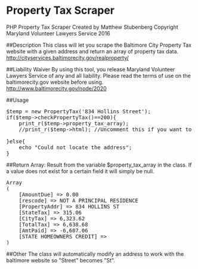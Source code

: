 # Property Tax Scraper
PHP Property Tax Scraper
Created by Matthew Stubenberg
Copyright Maryland Volunteer Lawyers Service 2016

##Description
This class will let you scrape the Baltimore City Property Tax website with a given address and return an array of property tax data.
http://cityservices.baltimorecity.gov/realproperty/

##Liability Waiver
By using this tool, you release Maryland Volunteer Lawyers Service of any and all liability. Please read the terms of use on the baltimorecity.gov website before using.
http://www.baltimorecity.gov/node/2020

##Usage
<pre>
$temp = new PropertyTax('834 Hollins Street');
if($temp->checkPropertyTax()==200){
	print_r($temp->property_tax_array);
	//print_r($temp->html); //Uncomment this if you want to simply display the webpage returned.
	
}else{
	echo "Could not locate the address";
}
</pre>
##Return Array:
Result from the variable $property_tax_array in the class. If a value does not exist for a certain field it will simply be null.
<pre>
Array
(
    [AmountDue] => 0.00 
	[rescode] => NOT A PRINCIPAL RESIDENCE 
	[PropertyAddr] => 834 HOLLINS ST 
	[StateTax] => 315.06 
	[CityTax] => 6,323.62 
	[TotalTax] => 6,638.68 
	[AmtPaid] => -6,607.06 
	[STATE HOMEOWNERS CREDIT] => 
)
</pre>
##Other
The class will automatically modify an address to work with the baltimore website so "Street" becomes "St".